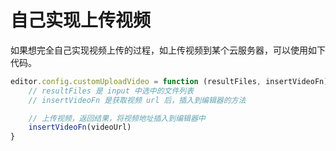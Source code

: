 # 自己实现上传视频

如果想完全自己实现视频上传的过程，如上传视频到某个云服务器，可以使用如下代码。

```js
editor.config.customUploadVideo = function (resultFiles, insertVideoFn) {
    // resultFiles 是 input 中选中的文件列表
    // insertVideoFn 是获取视频 url 后，插入到编辑器的方法

    // 上传视频，返回结果，将视频地址插入到编辑器中
    insertVideoFn(videoUrl)
}
```

